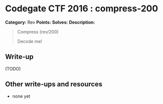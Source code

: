 # Codegate CTF 2016 : compress-200

**Category:** Rev
**Points:** 
**Solves:** 
**Description:**

> Compress (rev/200)
> 
> Decode me!


## Write-up

(TODO)

## Other write-ups and resources

* none yet
